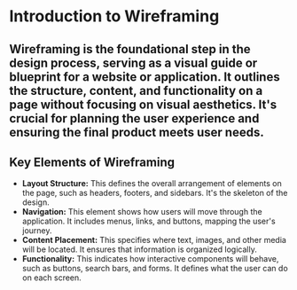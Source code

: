 # Introduction to Wireframing

Wireframing is the foundational step in the design process, serving as a visual guide or blueprint for a website or application. It outlines the structure, content, and functionality on a page without focusing on visual aesthetics. It's crucial for planning the user experience and ensuring the final product meets user needs.
---
## Key Elements of Wireframing

-   **Layout Structure:** This defines the overall arrangement of elements on the page, such as headers, footers, and sidebars. It's the skeleton of the design.
-   **Navigation:** This element shows how users will move through the application. It includes menus, links, and buttons, mapping the user's journey.
-   **Content Placement:** This specifies where text, images, and other media will be located. It ensures that information is organized logically.
-   **Functionality:** This indicates how interactive components will behave, such as buttons, search bars, and forms. It defines what the user can do on each screen.
